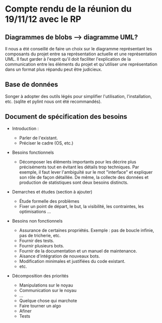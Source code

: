 # Compte rendu de la réunion du 19/11/12 avec le RP

## Diagrammes de blobs --> diagramme UML?

Il nous a été conseillé de faire un choix sur le diagramme représentant les
composants du projet entre sa représentation actuelle et une représentation
UML. Il faut garder à l'esprit qu'il doit faciliter l'explication de la
communication entre les éléments du projet et qu'utiliser une représentation
dans un format plus répandu peut être judicieux. 


## Base de données

Songer à adopter des outils légés pour simplifier l'utilisation,
l'installation, etc. (sqlite et pylint nous ont été recommandés).


## Document de spécification des besoins

* Introduction :
	* Parler de l'existant.
	* Préciser le cadre (OS, etc.)

* Besoins fonctionnels
	* Décomposer les éléments importants pour les décrire plus préciséments
	tout en évitant les détails trop techniques. Par exemple, il faut lever
	l'ambiguïté sur le mot "interface" et expliquer son rôle de façon
	détaillée. De même, la collecte des données et production de
	statistiques sont deux besoins distincts.

* Demarches et études (section à ajouter)
	* Étude formelle des problèmes
	* Fixer un point de départ, le but, la visibilité, les contraintes, les
	optimisations ...

* Besoins non fonctionnels
	* Assurance de certaines propriétés. Exemple : pas de boucle infinie, pas
	de tricherie, etc.
	* Fournir des tests.
	* Fournir plusieurs bots.
	* Fournir de la documentation et un manuel de maintenance.
	* Aisance d'intégration de nouveaux bots.
	* Modification minimales et justifiées du code existant.
	* etc.

* Décomposition des priorités
	* Manipulations sur le noyau
	* Communication sur le noyau
	* ...
	* Quelque chose qui marchote
	* Faire tourner un algo
	* Afiner
	* Tests
